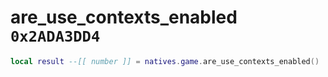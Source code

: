 # are_use_contexts_enabled `0x2ADA3DD4`

```lua
local result --[[ number ]] = natives.game.are_use_contexts_enabled()
```